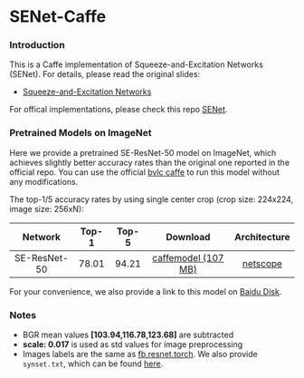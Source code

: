 # SENet-Caffe

### Introduction

This is a Caffe implementation of Squeeze-and-Excitation Networks (SENet). For details, please read the original slides:
- [Squeeze-and-Excitation Networks](http://image-net.org/challenges/talks_2017/SENet.pdf)

For offical implementations, please check this repo [SENet](https://github.com/hujie-frank/SENet).

### Pretrained Models on ImageNet

Here we provide a pretrained SE-ResNet-50 model on ImageNet, which achieves slightly better accuracy rates than the original one reported in the official repo. You can use the official [bvlc caffe](https://github.com/BVLC/caffe) to run this model without any modifications.

The top-1/5 accuracy rates by using single center crop (crop size: 224x224, image size: 256xN):

Network|Top-1|Top-5|Download|Architecture
:---:|:---:|:---:|:---:|:---:
SE-ResNet-50| 78.01| 94.21| [caffemodel (107 MB)](https://drive.google.com/open?id=0B7ubpZO7HnlCWkwtSG5CdXBKcmc)| [netscope](http://ethereon.github.io/netscope/#/gist/36a20d27cba38695b4a44632d7af608c)

For your convenience, we also provide a link to this model on [Baidu Disk](https://pan.baidu.com/s/1eSzT6KU).


### Notes

- BGR mean values **[103.94,116.78,123.68]** are subtracted
- **scale: 0.017** is used as std values for image preprocessing
- Images labels are the same as [fb.resnet.torch](https://github.com/facebook/fb.resnet.torch). We also provide `synset.txt`, which can be found [here](https://gist.github.com/shicai/fa9f98edc23521382955d4731636d1af).

